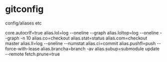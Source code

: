 # gitconfig
config/aliases etc

core.autocrlf=true
alias.lol=log --oneline --graph
alias.loltop=log --oneline --graph -n 10
alias.co=checkout
alias.stat=status
alias.com=checkout master
alias.ll=log --oneline --numstat
alias.ci=commit
alias.pushfl=push --force-with-lease
alias.brancha=branch -av
alias.subup=submodule update --remote
fetch.prune=true

